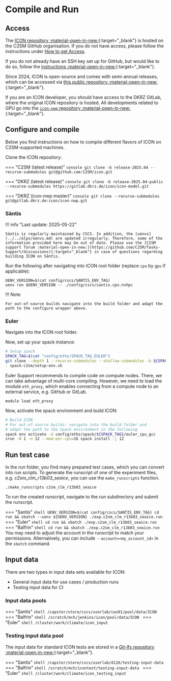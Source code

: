 # Compile and Run

## Access

The [ICON repository :material-open-in-new:](https://github.com/C2SM/icon){:target="_blank"} is hosted on the C2SM GitHub organisation. If you do not have access, please follow the instructions under [How to get Access](../../about/index.md#how-to-get-access).

  If you do not already have an SSH key set up for GitHub, but would like to do so, follow the [instructions :material-open-in-new:](https://docs.github.com/en/authentication/connecting-to-github-with-ssh/generating-a-new-ssh-key-and-adding-it-to-the-ssh-agent){:target="_blank"}.

Since 2024, ICON is open-source and comes with semi-annual releases, which
can be accessed via [this public repository :material-open-in-new:](https://gitlab.dkrz.de/icon/icon-model){:target="_blank"}.

If you are an ICON developer, you should have access to the DKRZ GitLab, where the original ICON repository is hosted. All developments related to GPU go
into the [`icon-nwp` repository :material-open-in-new:](https://gitlab.dkrz.de/icon/icon-nwp){:target="_blank"}.
    
## Configure and compile

Below you find instructions on how to compile different flavors of ICON on C2SM-supported machines.

Clone the ICON repository:

=== "C2SM (latest release)"
    ```console
    git clone -b release-2025.04 --recurse-submodules git@github.com:C2SM/icon.git
    ```

=== "DKRZ (latest release)"
    ```console
    git clone -b release-2025.04-public --recurse-submodules https://gitlab.dkrz.de/icon/icon-model.git
    ```

=== "DKRZ (icon-nwp master)"
    ```console
    git clone --recurse-submodules git@gitlab.dkrz.de:icon/icon-nwp.git
    ```


### Säntis

!!! info "Last update: 2025-05-22"

    Säntis is regularly maintained by CSCS. In addition, the [uenvs](../../alps/uenvs.md) are updated irregularly. Therefore, some of the information provided here may be out of date. Please use the [C2SM support forum :material-open-in-new:](https://github.com/C2SM/Tasks-Support/discussions){:target="_blank"} in case of questions regarding building ICON on Säntis.

Run the following after navigating into ICON root folder (replace `cpu` by `gpu` if applicable):

```console
UENV_VERSION=$(cat config/cscs/SANTIS_ENV_TAG)
uenv run $UENV_VERSION -- ./config/cscs/santis.cpu.nvhpc
```

!!! Note

    For out-of-source builds navigate into the build folder and adapt the path to the configure wrapper above.


### Euler

Navigate into the ICON root folder.

Now, set up your spack instance:

```bash
# Setup spack
SPACK_TAG=$(cat "config/ethz/SPACK_TAG_EULER")
git clone --depth 1 --recurse-submodules --shallow-submodules -b ${SPACK_TAG} https://github.com/C2SM/spack-c2sm.git
. spack-c2sm/setup-env.sh
```

Euler Support recommends to compile code on compute nodes. There,
we can take advantage of multi-core compiling.
However, we need to load the module `eth_proxy`, which enables connecting from a compute node
to an external service, e.g. GitHub or GitLab.

```console
module load eth_proxy
```

Now, activate the spack environment and build ICON:

```bash
# Build ICON
# For out-of-source builds: navigate into the build folder and 
# adapt the path to the Spack environment in the following
spack env activate -d config/ethz/spack/${SPACK_TAG}/euler_cpu_gcc
srun -N 1 -n 12 --mem-per-cpu=1G spack install -j 12
```


## Run test case
In the *run* folder, you find many prepared test cases, which you can convert into run scripts. To generate the runscript of one of the experiment files, e.g. *c2sm_clm_r13b03_seaice*, you can use the `make_runscripts` function.

```shell
./make_runscripts c2sm_clm_r13b03_seaice
```

To run the created runscript, navigate to the *run* subdirectory and submit the runscript.

=== "Santis"
    ```shell
    UENV_VERSION=$(cat config/cscs/SANTIS_ENV_TAG)
    cd run && sbatch --uenv ${UENV_VERSION} ./exp.c2sm_clm_r13b03_seaice.run
    ```
=== "Euler"
    ```shell
    cd run && sbatch ./exp.c2sm_clm_r13b03_seaice.run
    ```
=== "Balfrin"
    ```shell
    cd run && sbatch ./exp.c2sm_clm_r13b03_seaice.run
    ```
You may need to adjust the account in the runscript to match your permissions. Alternatively, you can include `--account=<my_account_id>` in the `sbatch` command.

## Input data

There are two types in input data sets available for ICON:

- General input data for use cases / production runs
- Testing input data for CI

### Input data pools

=== "Santis"
    ```shell
    /capstor/store/cscs/userlab/cws01/pool/data/ICON
    ```  
=== "Balfrin"
    ```shell
    /scratch/mch/jenkins/icon/pool/data/ICON
    ```
=== "Euler"
    ```shell
    /cluster/work/climate/icon_input
    ```    

### Testing input data pool

The input data for standard ICON tests are stored in a [Git-lfs repository :material-open-in-new:](https://gitlab.dkrz.de/icon/testing-input-data){:target="_blank"}.

=== "Santis"
    ```shell
     /capstor/store/cscs/userlab/d126/testing-input-data
    ```  
=== "Balfrin"
    ```shell
    /scratch/mch/icontest/testing-input-data
    ```
=== "Euler"
    ```shell
    /cluster/work/climate/icon_testing_input
    ```
